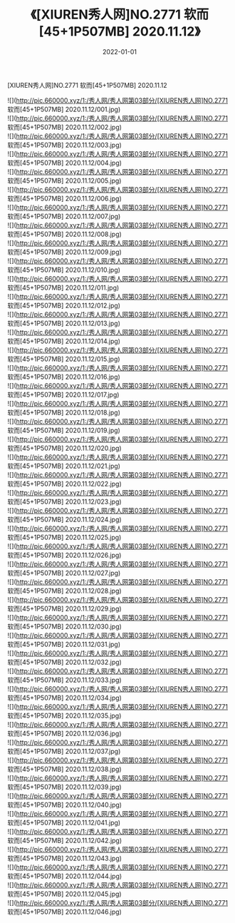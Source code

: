 ﻿---
layout: post
title:  《[XIUREN秀人网]NO.2771 软而[45+1P507MB] 2020.11.12》
date:   2022-01-01
img: http://pic.660000.xyz/1:/秀人网/秀人网第03部分/[XIUREN秀人网]NO.2771 软而[45+1P507MB] 2020.11.12/000.jpg
categories: [美女, 清纯, 唯美]
---

[XIUREN秀人网]NO.2771 软而[45+1P507MB] 2020.11.12

 ![](http://pic.660000.xyz/1:/秀人网/秀人网第03部分/[XIUREN秀人网]NO.2771 软而[45+1P507MB] 2020.11.12/001.jpg) <br>![](http://pic.660000.xyz/1:/秀人网/秀人网第03部分/[XIUREN秀人网]NO.2771 软而[45+1P507MB] 2020.11.12/002.jpg) <br>![](http://pic.660000.xyz/1:/秀人网/秀人网第03部分/[XIUREN秀人网]NO.2771 软而[45+1P507MB] 2020.11.12/003.jpg) <br>![](http://pic.660000.xyz/1:/秀人网/秀人网第03部分/[XIUREN秀人网]NO.2771 软而[45+1P507MB] 2020.11.12/004.jpg) <br>![](http://pic.660000.xyz/1:/秀人网/秀人网第03部分/[XIUREN秀人网]NO.2771 软而[45+1P507MB] 2020.11.12/005.jpg) <br>![](http://pic.660000.xyz/1:/秀人网/秀人网第03部分/[XIUREN秀人网]NO.2771 软而[45+1P507MB] 2020.11.12/006.jpg) <br>![](http://pic.660000.xyz/1:/秀人网/秀人网第03部分/[XIUREN秀人网]NO.2771 软而[45+1P507MB] 2020.11.12/007.jpg) <br>![](http://pic.660000.xyz/1:/秀人网/秀人网第03部分/[XIUREN秀人网]NO.2771 软而[45+1P507MB] 2020.11.12/008.jpg) <br>![](http://pic.660000.xyz/1:/秀人网/秀人网第03部分/[XIUREN秀人网]NO.2771 软而[45+1P507MB] 2020.11.12/009.jpg) <br>![](http://pic.660000.xyz/1:/秀人网/秀人网第03部分/[XIUREN秀人网]NO.2771 软而[45+1P507MB] 2020.11.12/010.jpg) <br>![](http://pic.660000.xyz/1:/秀人网/秀人网第03部分/[XIUREN秀人网]NO.2771 软而[45+1P507MB] 2020.11.12/011.jpg) <br>![](http://pic.660000.xyz/1:/秀人网/秀人网第03部分/[XIUREN秀人网]NO.2771 软而[45+1P507MB] 2020.11.12/012.jpg) <br>![](http://pic.660000.xyz/1:/秀人网/秀人网第03部分/[XIUREN秀人网]NO.2771 软而[45+1P507MB] 2020.11.12/013.jpg) <br>![](http://pic.660000.xyz/1:/秀人网/秀人网第03部分/[XIUREN秀人网]NO.2771 软而[45+1P507MB] 2020.11.12/014.jpg) <br>![](http://pic.660000.xyz/1:/秀人网/秀人网第03部分/[XIUREN秀人网]NO.2771 软而[45+1P507MB] 2020.11.12/015.jpg) <br>![](http://pic.660000.xyz/1:/秀人网/秀人网第03部分/[XIUREN秀人网]NO.2771 软而[45+1P507MB] 2020.11.12/016.jpg) <br>![](http://pic.660000.xyz/1:/秀人网/秀人网第03部分/[XIUREN秀人网]NO.2771 软而[45+1P507MB] 2020.11.12/017.jpg) <br>![](http://pic.660000.xyz/1:/秀人网/秀人网第03部分/[XIUREN秀人网]NO.2771 软而[45+1P507MB] 2020.11.12/018.jpg) <br>![](http://pic.660000.xyz/1:/秀人网/秀人网第03部分/[XIUREN秀人网]NO.2771 软而[45+1P507MB] 2020.11.12/019.jpg) <br>![](http://pic.660000.xyz/1:/秀人网/秀人网第03部分/[XIUREN秀人网]NO.2771 软而[45+1P507MB] 2020.11.12/020.jpg) <br>![](http://pic.660000.xyz/1:/秀人网/秀人网第03部分/[XIUREN秀人网]NO.2771 软而[45+1P507MB] 2020.11.12/021.jpg) <br>![](http://pic.660000.xyz/1:/秀人网/秀人网第03部分/[XIUREN秀人网]NO.2771 软而[45+1P507MB] 2020.11.12/022.jpg) <br>![](http://pic.660000.xyz/1:/秀人网/秀人网第03部分/[XIUREN秀人网]NO.2771 软而[45+1P507MB] 2020.11.12/023.jpg) <br>![](http://pic.660000.xyz/1:/秀人网/秀人网第03部分/[XIUREN秀人网]NO.2771 软而[45+1P507MB] 2020.11.12/024.jpg) <br>![](http://pic.660000.xyz/1:/秀人网/秀人网第03部分/[XIUREN秀人网]NO.2771 软而[45+1P507MB] 2020.11.12/025.jpg) <br>![](http://pic.660000.xyz/1:/秀人网/秀人网第03部分/[XIUREN秀人网]NO.2771 软而[45+1P507MB] 2020.11.12/026.jpg) <br>![](http://pic.660000.xyz/1:/秀人网/秀人网第03部分/[XIUREN秀人网]NO.2771 软而[45+1P507MB] 2020.11.12/027.jpg) <br>![](http://pic.660000.xyz/1:/秀人网/秀人网第03部分/[XIUREN秀人网]NO.2771 软而[45+1P507MB] 2020.11.12/028.jpg) <br>![](http://pic.660000.xyz/1:/秀人网/秀人网第03部分/[XIUREN秀人网]NO.2771 软而[45+1P507MB] 2020.11.12/029.jpg) <br>![](http://pic.660000.xyz/1:/秀人网/秀人网第03部分/[XIUREN秀人网]NO.2771 软而[45+1P507MB] 2020.11.12/030.jpg) <br>![](http://pic.660000.xyz/1:/秀人网/秀人网第03部分/[XIUREN秀人网]NO.2771 软而[45+1P507MB] 2020.11.12/031.jpg) <br>![](http://pic.660000.xyz/1:/秀人网/秀人网第03部分/[XIUREN秀人网]NO.2771 软而[45+1P507MB] 2020.11.12/032.jpg) <br>![](http://pic.660000.xyz/1:/秀人网/秀人网第03部分/[XIUREN秀人网]NO.2771 软而[45+1P507MB] 2020.11.12/033.jpg) <br>![](http://pic.660000.xyz/1:/秀人网/秀人网第03部分/[XIUREN秀人网]NO.2771 软而[45+1P507MB] 2020.11.12/034.jpg) <br>![](http://pic.660000.xyz/1:/秀人网/秀人网第03部分/[XIUREN秀人网]NO.2771 软而[45+1P507MB] 2020.11.12/035.jpg) <br>![](http://pic.660000.xyz/1:/秀人网/秀人网第03部分/[XIUREN秀人网]NO.2771 软而[45+1P507MB] 2020.11.12/036.jpg) <br>![](http://pic.660000.xyz/1:/秀人网/秀人网第03部分/[XIUREN秀人网]NO.2771 软而[45+1P507MB] 2020.11.12/037.jpg) <br>![](http://pic.660000.xyz/1:/秀人网/秀人网第03部分/[XIUREN秀人网]NO.2771 软而[45+1P507MB] 2020.11.12/038.jpg) <br>![](http://pic.660000.xyz/1:/秀人网/秀人网第03部分/[XIUREN秀人网]NO.2771 软而[45+1P507MB] 2020.11.12/039.jpg) <br>![](http://pic.660000.xyz/1:/秀人网/秀人网第03部分/[XIUREN秀人网]NO.2771 软而[45+1P507MB] 2020.11.12/040.jpg) <br>![](http://pic.660000.xyz/1:/秀人网/秀人网第03部分/[XIUREN秀人网]NO.2771 软而[45+1P507MB] 2020.11.12/041.jpg) <br>![](http://pic.660000.xyz/1:/秀人网/秀人网第03部分/[XIUREN秀人网]NO.2771 软而[45+1P507MB] 2020.11.12/042.jpg) <br>![](http://pic.660000.xyz/1:/秀人网/秀人网第03部分/[XIUREN秀人网]NO.2771 软而[45+1P507MB] 2020.11.12/043.jpg) <br>![](http://pic.660000.xyz/1:/秀人网/秀人网第03部分/[XIUREN秀人网]NO.2771 软而[45+1P507MB] 2020.11.12/044.jpg) <br>![](http://pic.660000.xyz/1:/秀人网/秀人网第03部分/[XIUREN秀人网]NO.2771 软而[45+1P507MB] 2020.11.12/045.jpg) <br>![](http://pic.660000.xyz/1:/秀人网/秀人网第03部分/[XIUREN秀人网]NO.2771 软而[45+1P507MB] 2020.11.12/046.jpg) <br>